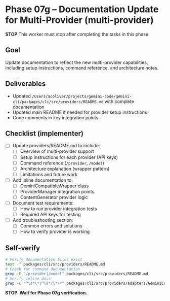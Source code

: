 # Phase 07g – Documentation Update for Multi-Provider (multi-provider)

**STOP**
This worker must stop after completing the tasks in this phase.

## Goal

Update documentation to reflect the new multi-provider capabilities, including setup instructions, command reference, and architecture notes.

## Deliverables

- Updated `/Users/acoliver/projects/gemini-code/gemini-cli/packages/cli/src/providers/README.md` with complete documentation
- Updated main README if needed for provider setup instructions
- Code comments in key integration points

## Checklist (implementer)

- [ ] Update providers/README.md to include:
  - [ ] Overview of multi-provider support
  - [ ] Setup instructions for each provider (API keys)
  - [ ] Command reference (`/provider`, `/model`)
  - [ ] Architecture explanation (wrapper pattern)
  - [ ] Limitations and future work
- [ ] Add inline documentation to:
  - [ ] GeminiCompatibleWrapper class
  - [ ] ProviderManager integration points
  - [ ] ContentGenerator provider logic
- [ ] Document test requirements:
  - [ ] How to run provider integration tests
  - [ ] Required API keys for testing
- [ ] Add troubleshooting section:
  - [ ] Common errors and solutions
  - [ ] How to verify provider is working

## Self-verify

```bash
# Verify documentation files exist
test -f packages/cli/src/providers/README.md
# Check for command documentation
grep -E "/provider|/model" packages/cli/src/providers/README.md
# Verify inline docs
grep -E "^\s*\*|^\s*/\*\*" packages/cli/src/providers/adapters/GeminiCompatibleWrapper.ts
```

**STOP. Wait for Phase 07g verification.**

